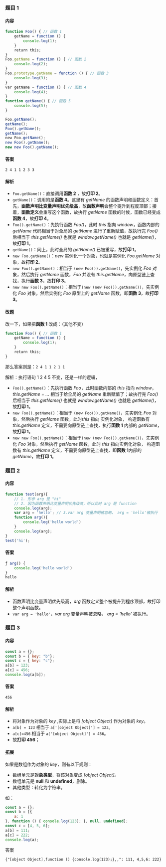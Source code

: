 ### 题目 1

#### 内容

```javascript
function Foo() { // 函数 1
    getName = function () {
        console.log(1);
    }
    return this;
}
Foo.getName = function () { // 函数 2
    console.log(2);
}
Foo.prototype.getName = function () { // 函数 3
    console.log(3);
}
var getName = function () { // 函数 4
    console.log(4);
}
function getName() { // 函数 5
    console.log(5);
}

Foo.getName();
getName();
Foo().getName();
getName();
new Foo.getName();
new Foo().getName();
new new Foo().getName();

```

#### 答案

`2 4 1 1 2 3 3`

#### 解析

- `Foo.getName()`：直接调用**函数 2** ，故**打印 2**。
- `getName()`：调用的是**函数 4**。这里有 *getName* 的函数声明和函数定义：首先，**函数声明比变量声明优先级高**，故**函数声明**会整个提升到程度顶部；接着，**函数定义**会重写这个函数，故执行 *getName* 函数的时候，函数已经变成**函数 4**，故**打印 4**。
- `Foo().getName()`：先执行函数 *Foo()*，此时 *this* 指向 *window*，函数内部的 *getName* 代码相当于对全局的 *getName* 进行了重新赋值，故执行完 *Foo()* 后相当于 *this.getName()* 也就是 *window.getName()* 也就是 *getName()*，故**打印 1**。
- `getName()`：同上，此时全局的 *getName()* 已被重写，故**打印 1**。
- `new Foo.getName()`：*new* 实例化一个对象，也就是实例化 *Foo.getName* 对象，故**打印 2**。
- `new Foo().getName()`：相当于 `(new Foo()).getName()`，先实例化 *Foo* 对象，然后执行 *getName* 函数，*Foo* 并没有 *this.getName*，向原型链上查找，执行**函数 3**，故**打印 3**。
- `new new Foo().getName()`：相当于`(new (new Foo()).getName())`，先实例化 *Foo* 对象，然后实例化 *Foo* 原型上的 *getName* 函数，即**函数 3**，故**打印 3**。

#### 改题

改一下，如果把**函数 1** 改成：（其他不变）

```javascript
function Foo() { // 函数 1
    getName = function () {
        console.log(1);
    }
    return this;
}
```

那么答案则是：`2 4 1 1 2 1 1 `

解析：执行语句 1 2 4 5 不变，还是一样的逻辑，

- `Foo().getName()`：先执行函数 *Foo*，此时函数内部的 *this* 指向 *window*，*this.getName = ...* 相当于给全局的 *getName* 重新赋值了；故执行完 *Foo()* 后相当于 *this.getName()* 也就是 *window.getName()* 也就是 *getName()*，故**打印 1**。
- `new Foo().getName()`：相当于 `(new Foo()).getName()`，先实例化 *Foo* 对象，然后执行 *getName* 函数，此时*this* 指向 实例化对象， 构造函数有 *this.getName* 定义，不需要向原型链上查找，执行**函数 1** 内部的 *getName*，故**打印 1**。
- `new new Foo().getName()`：相当于`(new (new Foo()).getName())`，先实例化 *Foo* 对象，然后执行 *getName* 函数，此时 *this* 指向实例化对象， 构造函数有 *this.getName* 定义，不需要向原型链上查找，即**函数 1**内部的 *getName*，故**打印 1**。

### 题目 2

#### 内容

```javascript
function test(arg){
    // 1. 形参 arg 是 "hi"
    // 2. 因为函数声明比变量声明优先级高，所以此时 arg 是 function
    console.log(arg);  
    var arg = 'hello'; // 3.var arg 变量声明被忽略， arg = 'hello'被执行
    function arg(){
		console.log('hello world') 
    }
    console.log(arg);  
}
test('hi');
```

#### 答案

```javascript
ƒ arg() {
    console.log('hello world')
}
hello
```

#### 解析

- 函数声明比变量声明优先级高，*arg* 函数定义整个被提升到程序顶部，故打印整个声明函数。
- `var arg = 'hello'`，*var arg* 变量声明被忽略， *arg = 'hello'* 被执行。

### 题目 3

#### 内容

```javascript
const a = {};
const b = { key: "b"};
const c = { key: "c"};
a[b] = 123;
a[c] = 456;
console.log(a[b]);
```

#### 答案

`456`

#### 解析

- 将对象作为对象的 *key* ,实际上是将 *[object Object]* 作为对象的 *key*。
- `a[b] = 123` 相当于 `a['[object Object]'] = 123`。
- `a[c]=456` 相当于 `a['[object Object]'] = 456`。
- 故**打印 456**；

#### 拓展

如果是数组作为对象的 *key*，则有以下规则：

- 数组单元是**对象类型**，将该对象变成 *[object Object]*。
- 数组单元是 **null** 和 **undefined**，删除。
- 其他类型：转化为字符串。

如：

```javascript
const a = {};
const b = [{
    a: 1
}, function () { console.log(123); }, null, undefined];
const c = [4, 5, 6];
a[b] = 111;
a[c] = 222;
console.log(a);
```

答案

`{"[object Object],function () {console.log(123);},,": 111, 4,5,6: 222}`

